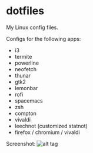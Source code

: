 # dotfiles
My Linux config files.

Configs for the following apps:
 - i3
 - termite
 - powerline
 - neofetch
 - thunar
 - gtk2
 - lemonbar
 - rofi
 - spacemacs
 - zsh
 - compton
 - vivaldi
 - leechnot (customized statnot)
 - firefox / chromium / vivaldi

Screenshot:
![alt tag](http://i.imgur.com/slD3qk0.jpg)
